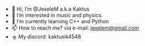 - 👋 Hi, I’m @JexeleM a.k.a Kaktus
- 👀 I’m interested in music and physics.
- 🌱 I’m currently learning C++ and Python
- 📫 How to reach me? via e-mail: jexelem@gmail.com
- 🛸 My discord: kaktusik4548

<!---
JexeleMed/JexeleMed is a ✨ special ✨ repository because its `README.md` (this file) appears on your GitHub profile.
You can click the Preview link to take a look at your changes.
--->
